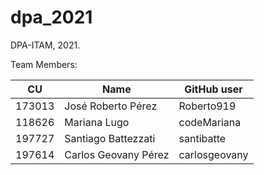 # dpa_2021
DPA-ITAM, 2021.

Team Members:

| CU     | Name               | GitHub user  |
| ------ | ------------------ | ------------ |
| 173013 | José Roberto Pérez | Roberto919   |
| 118626 | Mariana Lugo       | codeMariana  |
| 197727 | Santiago Battezzati| santibatte
| 197614 | Carlos Geovany Pérez| carlosgeovany|


